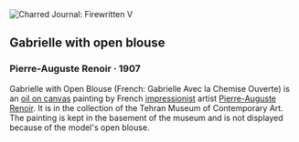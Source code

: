 <div class="artwork-of-the-day">
  <div class="container">
    <div class="img-wrapper">
      <img
        src="https://uploads1.wikiart.org/images/pierre-auguste-renoir/gabrielle-with-open-blouse.jpg!Large.jpg"
        alt="Charred Journal: Firewritten V" />
    </div>
    <div class="artwork-detail">
      <div class="artwork-origin"> 
        <h2 class="artwork-name">Gabrielle with open blouse</h2>
        <h3 class="artist">
          Pierre-Auguste Renoir
                    ·  1907
        </h3>
      </div>
      <p class="description">
        <span class="artwork-description-text ng-binding" ng-bind-html="viewModel.ArtworkOfTheDay.Description | unsafe">Gabrielle with Open Blouse (French: Gabrielle Avec la Chemise Ouverte) is an <a target="_blank" href="/en/paintings-by-media/oil-on-sacking">oil on canvas</a> painting by French <a target="_blank" href="/en/artists-by-art-movement/impressionism">impressionist</a> artist <a target="_blank" href="/en/pierre-auguste-renoir">Pierre-Auguste Renoir</a>. It is in the collection of the Tehran Museum of Contemporary Art. The painting is kept in the basement of the museum and is not displayed because of the model's open blouse.</span>
                        <div class="text-shadow-container ng-hide" ng-show="showShadow"></div>
      </p>
    </div>
  </div>

</div>

